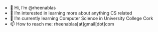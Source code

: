 - 👋 Hi, I’m @rheenablas
- 👀 I’m interested in learning more about anything CS related
- 🌱 I’m currently learning Computer Science in University College Cork
- 📫 How to reach me: rheenablas[at]gmail[dot]com

<!---
rheenablas/rheenablas is a ✨ special ✨ repository because its `README.md` (this file) appears on your GitHub profile.
You can click the Preview link to take a look at your changes.
--->
